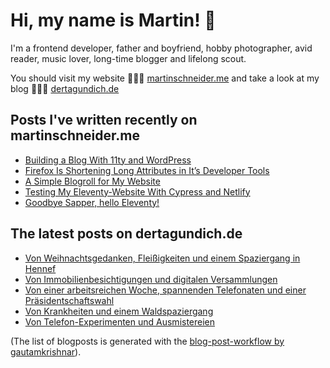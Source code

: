 # Hi, my name is Martin! 👋 

I'm a frontend developer, father and boyfriend, hobby photographer, avid reader, music lover, long-time blogger and lifelong scout.

You should visit my website 👨🏼‍💻  [martinschneider.me](https://martinschneider.me) and take a look at my blog 🤷🏼‍♂️ [dertagundich.de](https://www.dertagundich.de)

## Posts I've written recently on martinschneider.me
<!-- MSME-POST-LIST:START -->
- [Building a Blog With 11ty and WordPress](https://martinschneider.me/articles/building-a-website-with-11ty-and-wordpress/)
- [Firefox Is Shortening Long Attributes in It&#8217;s Developer Tools](https://martinschneider.me/articles/firefox-is-shortening-long-attributes-in-its-developer-tools/)
- [A Simple Blogroll for My Website](https://martinschneider.me/articles/a-simple-blogroll-for-my-website/)
- [Testing My Eleventy-Website With Cypress and Netlify](https://martinschneider.me/articles/testing-my-eleventy-website-with-cypress-and-netlify/)
- [Goodbye Sapper, hello Eleventy!](https://martinschneider.me/articles/goodbye-sapper-hello-eleventy/)
<!-- MSME-POST-LIST:END -->

## The latest posts on dertagundich.de
<!-- DTUI-POST-LIST:START -->
- [Von Weihnachtsgedanken, Fleißigkeiten und einem Spaziergang in Hennef](https://www.dertagundich.de/2020/11/22/von-weihnachtsgedanken-fleissigkeiten-und-einem-spaziergang-in-hennef/)
- [Von Immobilienbesichtigungen und digitalen Versammlungen](https://www.dertagundich.de/2020/11/15/von-immobilienbesichtigungen-und-digitalen-versammlungen/)
- [Von einer arbeitsreichen Woche, spannenden Telefonaten und einer Präsidentschaftswahl](https://www.dertagundich.de/2020/11/08/von-einer-arbeitsreichen-woche-spannenden-telefonaten-und-einer-praesidentschaftswahl/)
- [Von Krankheiten und einem Waldspaziergang](https://www.dertagundich.de/2020/11/01/von-krankheiten-und-einem-waldspaziergang/)
- [Von Telefon-Experimenten und Ausmistereien](https://www.dertagundich.de/2020/10/25/von-telefon-experimenten-und-ausmistereien/)
<!-- DTUI-POST-LIST:END -->

(The list of blogposts is generated with the [blog-post-workflow by gautamkrishnar](https://github.com/gautamkrishnar/blog-post-workflow)).
